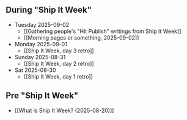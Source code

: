 ## During "Ship It Week"
- Tuesday 2025-09-02
	- [[Gathering people's "Hit Publish" writings from Ship It Week]]
	- [[Morning pages or something, 2025-09-02]]
- Monday 2025-09-01
	- [[Ship It Week, day 3 retro]]
- Sunday 2025-08-31
	- [[Ship It Week, day 2 retro]]
- Sat 2025-08-30
	- [[Ship It Week, day 1 retro]]
## Pre "Ship It Week"
- [[What is Ship It Week? (2025-08-20)]]